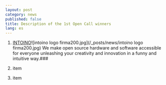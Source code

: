 ```yaml
---
layout: post
category: news
published: false
title: Description of the 1st Open Call winners
lang: es
---
```


1. [INTOINO](http://www.intoino.com/)![intoino logo firma200.jpg](/_posts/news/intoino logo firma200.jpg)
We make open source hardware and software accessible for everyone unleashing your creativity and innovation in a funny and intuitive way.###


2. item
3. item






